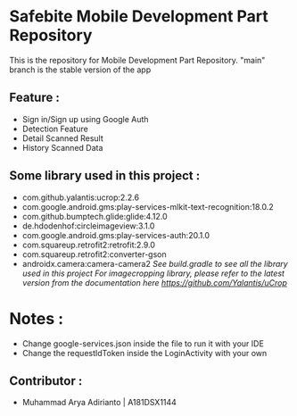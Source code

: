 # Safebite Mobile Development Part Repository

This is the repository for Mobile Development Part Repository. "main" branch is the stable version of the app


## Feature :
- Sign in/Sign up using Google Auth
- Detection Feature
- Detail Scanned Result
- History Scanned Data

## Some library used in this project :
- com.github.yalantis:ucrop:2.2.6
- com.google.android.gms:play-services-mlkit-text-recognition:18.0.2
- com.github.bumptech.glide:glide:4.12.0
- de.hdodenhof:circleimageview:3.1.0
- com.google.android.gms:play-services-auth:20.1.0
- com.squareup.retrofit2:retrofit:2.9.0
- com.squareup.retrofit2:converter-gson
- androidx.camera:camera-camera2
*See build.gradle to see all the library used in this project* 
*For imagecropping library, please refer to the latest version from the documentation here https://github.com/Yalantis/uCrop*

# Notes :
- Change google-services.json inside the file to run it with your IDE
- Change the requestIdToken inside the LoginActivity with your own

## Contributor :
- Muhammad Arya Adirianto | A181DSX1144
